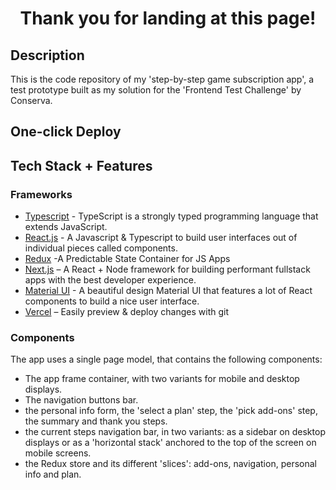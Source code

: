 <h1 align="center">Thank you for landing at this page!</h1>

## Description

This is the code repository of my 'step-by-step game subscription app', a test prototype built as my solution for the 'Frontend Test Challenge' by Conserva.

## One-click Deploy

## Tech Stack + Features

### Frameworks

- [Typescript](https://www.typescriptlang.org/) - TypeScript is a strongly typed programming language that extends JavaScript. 
- [React.js](https://react.dev/) - A Javascript & Typescript to build user interfaces out of individual pieces called components.
- [Redux](https://redux.js.org/) -A Predictable State Container for JS Apps
- [Next.js](https://nextjs.org/) – A React + Node framework for building performant fullstack apps with the best developer experience.
- [Material UI](https://mui.com/material-ui/getting-started/) - A beautiful design Material UI that features a lot of React components to build a nice user interface.
- [Vercel](https://vercel.com/) – Easily preview & deploy changes with git

### Components

The app uses a single page model, that contains the following components:

- The app frame container, with two variants for mobile and desktop displays.
- The navigation buttons bar.
- the personal info form, the 'select a plan' step, the 'pick add-ons' step,  the summary and thank you steps.
- the current steps navigation bar, in two variants: as a sidebar on desktop displays or as a 'horizontal stack' anchored to the top of the screen on mobile screens.
- the Redux store and its different 'slices': add-ons, navigation, personal info and plan.